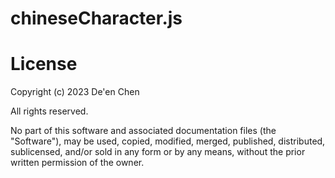 # chineseCharacter.js

# License

Copyright (c) 2023 De'en Chen

All rights reserved.

No part of this software and associated documentation files (the "Software"), may be used, copied, modified, merged, published, distributed, sublicensed, and/or sold in any form or by any means, without the prior written permission of the owner.
